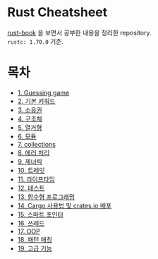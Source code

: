 # Rust Cheatsheet

[rust-book](https://rinthel.github.io/rust-lang-book-ko/foreword.html) 을 보면서 공부한 내용을 정리한 repository.  
`rustc: 1.70.0` 기준.

# 목차

* [1. Guessing game](./1_guessing_game)
* [2. 기본 키워드](./2_keywords)
* [3. 소유권](./3_ownership)
* [4. 구조체](./4_structure)
* [5. 열거형](./5_enumeration)
* [6. 모듈](./6_module)
* [7. collections](./7_collections)
* [8. 에러 처리](./8_error_handling)
* [9. 제너릭](./9_generics)
* [10. 트레잇](./10_traits)
* [11. 라이프타임](./11_lifetime)
* [12. 테스트](./12_testing)
* [13. 함수형 프로그래밍](./13_functional_programming)
* [14. Cargo 사용법 및 crates.io 배포](./14_cargo_and_crates)
* [15. 스마트 포인터](./15_smart_pointers)
* [16. 쓰레드](./16_threads)
* [17. OOP](./17_oop)
* [18. 패턴 매칭](./18_pattern_matching)
* [19. 고급 기능](./19_advanced)